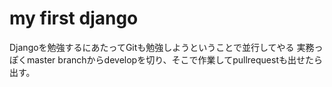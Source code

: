 # my first django
Djangoを勉強するにあたってGitも勉強しようということで並行してやる
実務っぽくmaster branchからdevelopを切り、そこで作業してpullrequestも出せたら出す。
